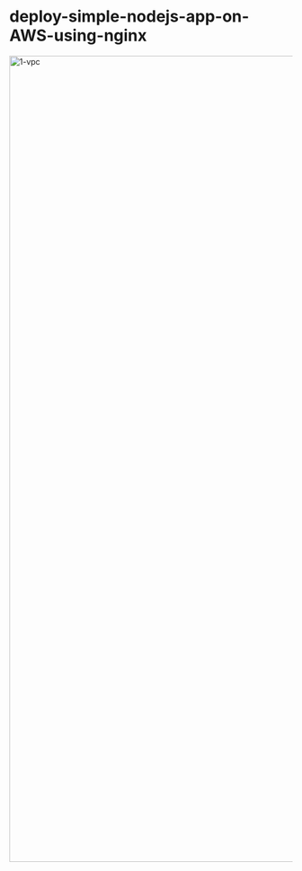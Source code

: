 # deploy-simple-nodejs-app-on-AWS-using-nginx

<img width="1435" alt="1-vpc" src="https://user-images.githubusercontent.com/76453366/118481683-8ce68780-b735-11eb-93af-a165a2240dd5.png">
